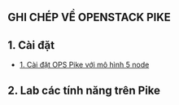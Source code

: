 ## GHI CHÉP VỀ OPENSTACK PIKE

## 1. Cài đặt
- [1. Cài đặt OPS Pike với mô hình 5 node](./docs/install_basic.md)

## 2. Lab các tính năng trên Pike
